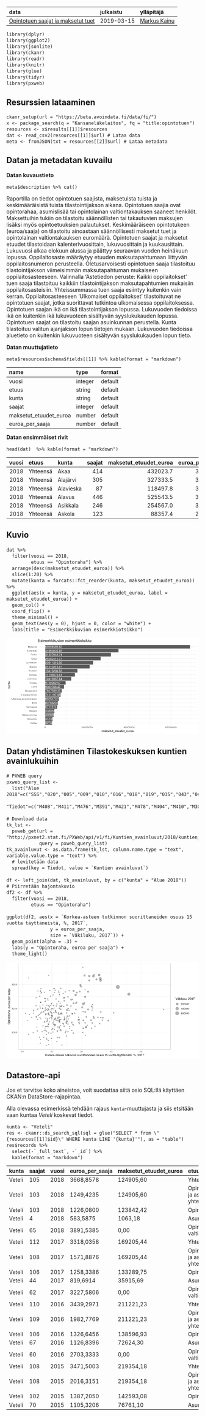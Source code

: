 <table>
<thead>
<tr class="header">
<th style="text-align: left;">data</th>
<th style="text-align: left;">julkaistu</th>
<th style="text-align: left;">ylläpitäjä</th>
</tr>
</thead>
<tbody>
<tr class="odd">
<td style="text-align: left;"><a href='https://beta.avoindata.fi/data/fi/dataset/opintotuen-saajat-ja-maksetut-tuet'>Opintotuen saajat ja maksetut tuet</a></td>
<td style="text-align: left;">2019-03-15</td>
<td style="text-align: left;"><a href='mailto:markus.kainu@kela.fi'>Markus Kainu</a></td>
</tr>
</tbody>
</table>

    library(dplyr)
    library(ggplot2)
    library(jsonlite)
    library(ckanr)
    library(readr)
    library(knitr)
    library(glue)
    library(tidyr)
    library(pxweb)

Resurssien lataaminen
---------------------

    ckanr_setup(url = "https://beta.avoindata.fi/data/fi/")
    x <- package_search(q = "Kansaneläkelaitos", fq = "title:opintotuen")
    resources <- x$results[[1]]$resources
    dat <- read_csv2(resources[[1]]$url) # Lataa data
    meta <- fromJSON(txt = resources[[2]]$url) # Lataa metadata

Datan ja metadatan kuvailu
--------------------------

**Datan kuvaustieto**

    meta$description %>% cat()

Raportilla on tiedot opintotuen saajista, maksetuista tuista ja
keskimääräisistä tuista tilastointijakson aikana. Opintotuen saajia ovat
opintorahaa, asumislisää tai opintolainan valtiontakauksen saaneet
henkilöt. Maksettuihin tukiin on tilastoitu säännöllisten tai
takautuvien maksujen lisäksi myös opintoetuuksien palautukset.
Keskimääräiseen opintotukeen (euroa/saaja) on tilastoitu ainoastaan
säännöllisesti maksetut tuet ja opintolainan valtiontakauksen euromäärä.
Opintotuen saajat ja maksetut etuudet tilastoidaan kalenterivuosittain,
lukuvuosittain ja kuukausittain. Lukuvuosi alkaa elokuun alussa ja
päättyy seuraavan vuoden heinäkuun lopussa. Oppilaitosaste määräytyy
etuuden maksutapahtumaan liittyvän oppilaitosnumeron perusteella.
Oletusarvoisesti opintotuen saaja tilastoituu tilastointijakson
viimeisimmän maksutapahtuman mukaiseen oppilaitosasteeseen. Valinnalla
‘Astetiedon peruste: Kaikki oppilaitokset’ tuen saaja tilastoituu
kaikkiin tilastointijakson maksutapahtumien mukaisiin
oppilaitosasteisiin. Yhteissummassa tuen saaja esiintyy kuitenkin vain
kerran. Oppilaitosasteeseen ‘Ulkomaiset oppilaitokset’ tilastoituvat ne
opintotuen saajat, jotka suorittavat tutkintoa ulkomaisessa
oppilaitoksessa. Opintotuen saajan ikä on ikä tilastointijakson lopussa.
Lukuvuoden tiedoissa ikä on kuitenkin ikä lukuvuoteen sisältyvän
syyslukukauden lopussa. Opintotuen saajat on tilastoitu saajan
asuinkunnan perustella. Kunta tilastoituu valitun ajanjakson lopun
tietojen mukaan. Lukuvuoden tiedoissa aluetieto on kuitenkin lukuvuoteen
sisältyvän syyslukukauden lopun tieto.

**Datan muuttujatieto**

    meta$resources$schema$fields[[1]] %>% kable(format = "markdown")

<table>
<thead>
<tr class="header">
<th style="text-align: left;">name</th>
<th style="text-align: left;">type</th>
<th style="text-align: left;">format</th>
</tr>
</thead>
<tbody>
<tr class="odd">
<td style="text-align: left;">vuosi</td>
<td style="text-align: left;">integer</td>
<td style="text-align: left;">default</td>
</tr>
<tr class="even">
<td style="text-align: left;">etuus</td>
<td style="text-align: left;">string</td>
<td style="text-align: left;">default</td>
</tr>
<tr class="odd">
<td style="text-align: left;">kunta</td>
<td style="text-align: left;">string</td>
<td style="text-align: left;">default</td>
</tr>
<tr class="even">
<td style="text-align: left;">saajat</td>
<td style="text-align: left;">integer</td>
<td style="text-align: left;">default</td>
</tr>
<tr class="odd">
<td style="text-align: left;">maksetut_etuudet_euroa</td>
<td style="text-align: left;">number</td>
<td style="text-align: left;">default</td>
</tr>
<tr class="even">
<td style="text-align: left;">euroa_per_saaja</td>
<td style="text-align: left;">number</td>
<td style="text-align: left;">default</td>
</tr>
</tbody>
</table>

**Datan ensimmäiset rivit**

    head(dat)  %>% kable(format = "markdown")

<table>
<thead>
<tr class="header">
<th style="text-align: right;">vuosi</th>
<th style="text-align: left;">etuus</th>
<th style="text-align: left;">kunta</th>
<th style="text-align: right;">saajat</th>
<th style="text-align: right;">maksetut_etuudet_euroa</th>
<th style="text-align: right;">euroa_per_saaja</th>
</tr>
</thead>
<tbody>
<tr class="odd">
<td style="text-align: right;">2018</td>
<td style="text-align: left;">Yhteensä</td>
<td style="text-align: left;">Akaa</td>
<td style="text-align: right;">414</td>
<td style="text-align: right;">432023.7</td>
<td style="text-align: right;">3674.462</td>
</tr>
<tr class="even">
<td style="text-align: right;">2018</td>
<td style="text-align: left;">Yhteensä</td>
<td style="text-align: left;">Alajärvi</td>
<td style="text-align: right;">305</td>
<td style="text-align: right;">327333.5</td>
<td style="text-align: right;">3024.162</td>
</tr>
<tr class="odd">
<td style="text-align: right;">2018</td>
<td style="text-align: left;">Yhteensä</td>
<td style="text-align: left;">Alavieska</td>
<td style="text-align: right;">87</td>
<td style="text-align: right;">118497.8</td>
<td style="text-align: right;">3919.461</td>
</tr>
<tr class="even">
<td style="text-align: right;">2018</td>
<td style="text-align: left;">Yhteensä</td>
<td style="text-align: left;">Alavus</td>
<td style="text-align: right;">446</td>
<td style="text-align: right;">525543.5</td>
<td style="text-align: right;">3532.726</td>
</tr>
<tr class="odd">
<td style="text-align: right;">2018</td>
<td style="text-align: left;">Yhteensä</td>
<td style="text-align: left;">Asikkala</td>
<td style="text-align: right;">246</td>
<td style="text-align: right;">254567.0</td>
<td style="text-align: right;">3318.835</td>
</tr>
<tr class="even">
<td style="text-align: right;">2018</td>
<td style="text-align: left;">Yhteensä</td>
<td style="text-align: left;">Askola</td>
<td style="text-align: right;">123</td>
<td style="text-align: right;">88357.4</td>
<td style="text-align: right;">2812.823</td>
</tr>
</tbody>
</table>

Kuvio
-----

    dat %>% 
      filter(vuosi == 2018,
             etuus == "Opintoraha") %>% 
      arrange(desc(maksetut_etuudet_euroa)) %>% 
      slice(1:20) %>% 
      mutate(kunta = forcats::fct_reorder(kunta, maksetut_etuudet_euroa)) %>% 
      ggplot(aes(x = kunta, y = maksetut_etuudet_euroa, label = maksetut_etuudet_euroa)) + 
      geom_col() + 
      coord_flip() + 
      theme_minimal() +
      geom_text(aes(y = 0), hjust = 0, color = "white") +
      labs(title = "Esimerkkikuvion esimerkkiotsikko")

![](esimerkki_R_files/figure-markdown_strict/kuva1-1.png)

Datan yhdistäminen Tilastokeskuksen kuntien avainlukuihin
---------------------------------------------------------

    # PXWEB query 
    pxweb_query_list <- 
      list("Alue 2018"=c("SSS","020","005","009","010","016","018","019","035","043","046","047","049","050","051","052","060","061","062","065","069","071","072","074","075","076","077","078","079","081","082","086","111","090","091","097","098","099","102","103","105","106","108","109","139","140","142","143","145","146","153","148","149","151","152","165","167","169","170","171","172","176","177","178","179","181","182","186","202","204","205","208","211","213","214","216","217","218","224","226","230","231","232","233","235","236","239","240","320","241","322","244","245","249","250","256","257","260","261","263","265","271","272","273","275","276","280","284","285","286","287","288","290","291","295","297","300","301","304","305","312","316","317","318","398","399","400","407","402","403","405","408","410","416","417","418","420","421","422","423","425","426","444","430","433","434","435","436","438","440","441","475","478","480","481","483","484","489","491","494","495","498","499","500","503","504","505","508","507","529","531","535","536","538","541","543","545","560","561","562","563","564","309","576","577","578","445","580","581","599","583","854","584","588","592","593","595","598","601","604","607","608","609","611","638","614","615","616","619","620","623","624","625","626","630","631","635","636","678","710","680","681","683","684","686","687","689","691","694","697","698","700","702","704","707","729","732","734","736","790","738","739","740","742","743","746","747","748","791","749","751","753","755","758","759","761","762","765","766","768","771","777","778","781","783","831","832","833","834","837","844","845","846","848","849","850","851","853","857","858","859","886","887","889","890","892","893","895","785","905","908","911","092","915","918","921","922","924","925","927","931","934","935","936","941","946","976","977","980","981","989","992","MK01","MK02","MK04","MK05","MK06","MK07","MK08","MK09","MK10","MK11","MK12","MK13","MK14","MK15","MK16","MK17","MK18","MK19","MK21","SK011","SK014","SK015","SK016","SK021","SK022","SK023","SK024","SK025","SK041","SK043","SK044","SK051","SK052","SK053","SK061","SK063","SK064","SK068","SK069","SK071","SK081","SK082","SK091","SK093","SK101","SK103","SK105","SK111","SK112","SK113","SK114","SK115","SK122","SK124","SK125","SK131","SK132","SK133","SK134","SK135","SK138","SK141","SK142","SK144","SK146","SK151","SK152","SK153","SK154","SK161","SK162","SK171","SK173","SK174","SK175","SK176","SK177","SK178","SK181","SK182","SK191","SK192","SK193","SK194","SK196","SK197","SK211","SK212","SK213","2020MK01","2020MK02","2020MK04","2020MK05","2020MK06","2020MK07","2020MK08","2020MK09","2020MK10","2020MK11","2020MK12","2020MK13","2020MK14","2020MK15","2020MK16","2020MK17","2020MK18","2020MK19","2020MK21","2020SK011","2020SK014","2020SK015","2020SK016","2020SK021","2020SK022","2020SK023","2020SK024","2020SK025","2020SK041","2020SK043","2020SK044","2020SK051","2020SK052","2020SK053","2020SK061","2020SK063","2020SK064","2020SK068","2020SK069","2020SK071","2020SK081","2020SK082","2020SK091","2020SK093","2020SK101","2020SK103","2020SK105","2020SK111","2020SK112","2020SK113","2020SK114","2020SK115","2020SK122","2020SK124","2020SK125","2020SK131","2020SK132","2020SK133","2020SK134","2020SK135","2020SK138","2020SK141","2020SK142","2020SK144","2020SK146","2020SK151","2020SK152","2020SK153","2020SK154","2020SK161","2020SK162","2020SK171","2020SK173","2020SK174","2020SK175","2020SK176","2020SK177","2020SK178","2020SK181","2020SK182","2020SK191","2020SK192","2020SK193","2020SK194","2020SK196","2020SK197","2020SK211","2020SK212","2020SK213"),
           "Tiedot"=c("M408","M411","M476","M391","M421","M478","M404","M410","M303","M297","M302","M44","M62","M70","M488","M486","M137","M140","M130","M162","M78","M485","M152","M72","M84","M106","M499","M496","M495","M497","M498"))

    # Download data 
    tk_lst <- 
      pxweb_get(url = "http://pxnet2.stat.fi/PXWeb/api/v1/fi/Kuntien_avainluvut/2018/kuntien_avainluvut_2018_viimeisin.px",
                query = pxweb_query_list)
    tk_avainluvut <- as.data.frame(tk_lst, column.name.type = "text", variable.value.type = "text") %>% 
      # levitetään data
      spread(key = Tiedot, value = `Kuntien avainluvut`)

    df <- left_join(dat, tk_avainluvut, by = c("kunta" = "Alue 2018"))
    # Piirretään hajontakuvio
    df2 <- df %>% 
      filter(vuosi == 2018,
             etuus == "Opintoraha")

    ggplot(df2, aes(x = `Korkea-asteen tutkinnon suorittaneiden osuus 15 vuotta täyttäneistä, %, 2017`, 
                    y = euroa_per_saaja, 
                    size = `Väkiluku, 2017`)) + 
      geom_point(alpha = .3) +
      labs(y = "Opintoraha, euroa per saaja") + 
      theme_light()

![](esimerkki_R_files/figure-markdown_strict/join-1.png)

Datastore-api
-------------

Jos et tarvitse koko aineistoa, voit suodattaa siitä osio SQL:llä
käyttäen CKAN:n DataStore-rajapintaa.

Alla olevassa esimerkissä tehdään rajaus `kunta`-muuttujasta ja siis
etsitään vaan kuntaa *Veteli* koskevat tiedot.

    kunta <- "Veteli"
    res <- ckanr::ds_search_sql(sql = glue("SELECT * from \"{resources[[1]]$id}\" WHERE kunta LIKE '{kunta}'"), as = "table")
    res$records %>% 
      select(-`_full_text`, -`_id`) %>% 
      kable(format = "markdown")

<table>
<thead>
<tr class="header">
<th style="text-align: left;">kunta</th>
<th style="text-align: left;">saajat</th>
<th style="text-align: left;">vuosi</th>
<th style="text-align: left;">euroa_per_saaja</th>
<th style="text-align: left;">maksetut_etuudet_euroa</th>
<th style="text-align: left;">etuus</th>
</tr>
</thead>
<tbody>
<tr class="odd">
<td style="text-align: left;">Veteli</td>
<td style="text-align: left;">105</td>
<td style="text-align: left;">2018</td>
<td style="text-align: left;">3668,8578</td>
<td style="text-align: left;">124905,60</td>
<td style="text-align: left;">Yhteensä</td>
</tr>
<tr class="even">
<td style="text-align: left;">Veteli</td>
<td style="text-align: left;">103</td>
<td style="text-align: left;">2018</td>
<td style="text-align: left;">1249,4235</td>
<td style="text-align: left;">124905,60</td>
<td style="text-align: left;">Opintoraha ja asumislisä yhteensä</td>
</tr>
<tr class="odd">
<td style="text-align: left;">Veteli</td>
<td style="text-align: left;">103</td>
<td style="text-align: left;">2018</td>
<td style="text-align: left;">1226,0800</td>
<td style="text-align: left;">123842,42</td>
<td style="text-align: left;">Opintoraha</td>
</tr>
<tr class="even">
<td style="text-align: left;">Veteli</td>
<td style="text-align: left;">4</td>
<td style="text-align: left;">2018</td>
<td style="text-align: left;">583,5875</td>
<td style="text-align: left;">1063,18</td>
<td style="text-align: left;">Asumislisä</td>
</tr>
<tr class="odd">
<td style="text-align: left;">Veteli</td>
<td style="text-align: left;">65</td>
<td style="text-align: left;">2018</td>
<td style="text-align: left;">3891,5385</td>
<td style="text-align: left;">0,00</td>
<td style="text-align: left;">Opintolainan valtiontakaus</td>
</tr>
<tr class="even">
<td style="text-align: left;">Veteli</td>
<td style="text-align: left;">112</td>
<td style="text-align: left;">2017</td>
<td style="text-align: left;">3318,0358</td>
<td style="text-align: left;">169205,44</td>
<td style="text-align: left;">Yhteensä</td>
</tr>
<tr class="odd">
<td style="text-align: left;">Veteli</td>
<td style="text-align: left;">108</td>
<td style="text-align: left;">2017</td>
<td style="text-align: left;">1571,8876</td>
<td style="text-align: left;">169205,44</td>
<td style="text-align: left;">Opintoraha ja asumislisä yhteensä</td>
</tr>
<tr class="even">
<td style="text-align: left;">Veteli</td>
<td style="text-align: left;">106</td>
<td style="text-align: left;">2017</td>
<td style="text-align: left;">1258,3386</td>
<td style="text-align: left;">133289,75</td>
<td style="text-align: left;">Opintoraha</td>
</tr>
<tr class="odd">
<td style="text-align: left;">Veteli</td>
<td style="text-align: left;">44</td>
<td style="text-align: left;">2017</td>
<td style="text-align: left;">819,6914</td>
<td style="text-align: left;">35915,69</td>
<td style="text-align: left;">Asumislisä</td>
</tr>
<tr class="even">
<td style="text-align: left;">Veteli</td>
<td style="text-align: left;">62</td>
<td style="text-align: left;">2017</td>
<td style="text-align: left;">3227,5806</td>
<td style="text-align: left;">0,00</td>
<td style="text-align: left;">Opintolainan valtiontakaus</td>
</tr>
<tr class="odd">
<td style="text-align: left;">Veteli</td>
<td style="text-align: left;">110</td>
<td style="text-align: left;">2016</td>
<td style="text-align: left;">3439,2971</td>
<td style="text-align: left;">211221,23</td>
<td style="text-align: left;">Yhteensä</td>
</tr>
<tr class="even">
<td style="text-align: left;">Veteli</td>
<td style="text-align: left;">109</td>
<td style="text-align: left;">2016</td>
<td style="text-align: left;">1982,7769</td>
<td style="text-align: left;">211221,23</td>
<td style="text-align: left;">Opintoraha ja asumislisä yhteensä</td>
</tr>
<tr class="odd">
<td style="text-align: left;">Veteli</td>
<td style="text-align: left;">106</td>
<td style="text-align: left;">2016</td>
<td style="text-align: left;">1326,6456</td>
<td style="text-align: left;">138596,93</td>
<td style="text-align: left;">Opintoraha</td>
</tr>
<tr class="even">
<td style="text-align: left;">Veteli</td>
<td style="text-align: left;">67</td>
<td style="text-align: left;">2016</td>
<td style="text-align: left;">1126,8396</td>
<td style="text-align: left;">72624,30</td>
<td style="text-align: left;">Asumislisä</td>
</tr>
<tr class="odd">
<td style="text-align: left;">Veteli</td>
<td style="text-align: left;">60</td>
<td style="text-align: left;">2016</td>
<td style="text-align: left;">2703,3333</td>
<td style="text-align: left;">0,00</td>
<td style="text-align: left;">Opintolainan valtiontakaus</td>
</tr>
<tr class="even">
<td style="text-align: left;">Veteli</td>
<td style="text-align: left;">108</td>
<td style="text-align: left;">2015</td>
<td style="text-align: left;">3471,5003</td>
<td style="text-align: left;">219354,18</td>
<td style="text-align: left;">Yhteensä</td>
</tr>
<tr class="odd">
<td style="text-align: left;">Veteli</td>
<td style="text-align: left;">108</td>
<td style="text-align: left;">2015</td>
<td style="text-align: left;">2016,3151</td>
<td style="text-align: left;">219354,18</td>
<td style="text-align: left;">Opintoraha ja asumislisä yhteensä</td>
</tr>
<tr class="even">
<td style="text-align: left;">Veteli</td>
<td style="text-align: left;">102</td>
<td style="text-align: left;">2015</td>
<td style="text-align: left;">1387,2050</td>
<td style="text-align: left;">142593,08</td>
<td style="text-align: left;">Opintoraha</td>
</tr>
<tr class="odd">
<td style="text-align: left;">Veteli</td>
<td style="text-align: left;">70</td>
<td style="text-align: left;">2015</td>
<td style="text-align: left;">1105,3206</td>
<td style="text-align: left;">76761,10</td>
<td style="text-align: left;">Asumislisä</td>
</tr>
</tbody>
</table>
